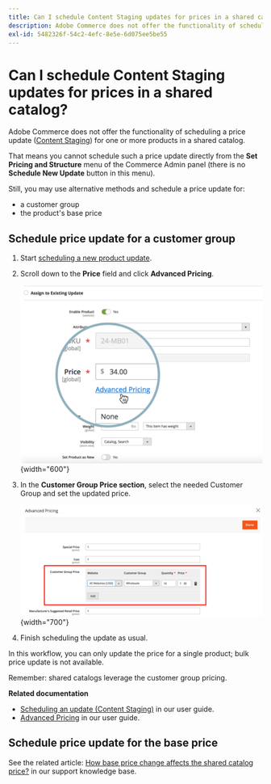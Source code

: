 ```yaml
---
title: Can I schedule Content Staging updates for prices in a shared catalog?
description: Adobe Commerce does not offer the functionality of scheduling a price update ([Content Staging](https://experienceleague.adobe.com/docs/commerce-admin/content-design/staging/content-staging.html)) for one or more products in a shared catalog.
exl-id: 5482326f-54c2-4efc-8e5e-6d075ee5be55
---
```

# Can I schedule Content Staging updates for prices in a shared catalog?

Adobe Commerce does not offer the functionality of scheduling a price update ([Content Staging](https://experienceleague.adobe.com/docs/commerce-admin/content-design/staging/content-staging.html)) for one or more products in a shared catalog.

That means you cannot schedule such a price update directly from the **Set Pricing and Structure** menu of the Commerce Admin panel (there is no **Schedule New Update** button in this menu).

Still, you may use alternative methods and schedule a price update for:

* a customer group
* the product's base price

## Schedule price update for a customer group

1. Start [scheduling a new product update](https://experienceleague.adobe.com/docs/commerce-admin/content-design/staging/content-staging-scheduled-update.html).
1. Scroll down to the **Price** field and click **Advanced Pricing**.

    ![advanced_pricing.png](assets/advanced_pricing.png){width="600"}

1. In the **Customer Group Price section**, select the needed Customer Group and set the updated price.

    ![customer_group_price.png](assets/customer_group_price.png){width="700"}

1. Finish scheduling the update as usual.

In this workflow, you can only update the price for a single product; bulk price update is not available.

Remember: shared catalogs leverage the customer group pricing.

 **Related documentation**

* [Scheduling an update (Content Staging)](https://experienceleague.adobe.com/docs/commerce-admin/content-design/staging/content-staging-scheduled-update.html) in our user guide.
* [Advanced Pricing](https://experienceleague.adobe.com/docs/commerce-admin/catalog/products/pricing/pricing-advanced.html) in our user guide.

## Schedule price update for the base price

See the related article: [How base price change affects the shared catalog price?](/help/faq/general/base-price-change-affect-on-shared-catalog-price.md) in our support knowledge base.
